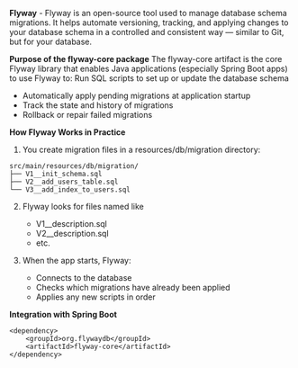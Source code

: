 **Flyway**
    - Flyway is an open-source tool used to manage database schema migrations. 
      It helps automate versioning, tracking, and applying changes to your database schema in a controlled and consistent way — similar to Git, but for your database.

**Purpose of the flyway-core package**
The flyway-core artifact is the core Flyway library that enables Java applications (especially Spring Boot apps) to use Flyway to:
Run SQL scripts to set up or update the database schema
- Automatically apply pending migrations at application startup
- Track the state and history of migrations
- Rollback or repair failed migrations

**How Flyway Works in Practice**
1. You create migration files in a resources/db/migration directory:
```
src/main/resources/db/migration/
├── V1__init_schema.sql
├── V2__add_users_table.sql
└── V3__add_index_to_users.sql
```
2. Flyway looks for files named like
    - V1__description.sql
    - V2__description.sql
    - etc.

3. When the app starts, Flyway:
    - Connects to the database
    - Checks which migrations have already been applied
    - Applies any new scripts in order

**Integration with Spring Boot**
```
<dependency>
    <groupId>org.flywaydb</groupId>
    <artifactId>flyway-core</artifactId>
</dependency>
```
